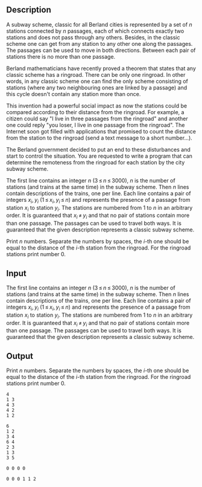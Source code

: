 ## Description

<div><p>A subway scheme, classic for all Berland cities is represented by a set of <span class="tex-span"><i>n</i></span> stations connected by <span class="tex-span"><i>n</i></span> passages, each of which connects exactly two stations and does not pass through any others. Besides, in the classic scheme one can get from any station to any other one along the passages. The passages can be used to move in both directions. Between each pair of stations there is no more than one passage.</p><p>Berland mathematicians have recently proved a theorem that states that any classic scheme has a ringroad. There can be only one ringroad. In other words, in any classic scheme one can find the only scheme consisting of stations (where any two neighbouring ones are linked by a passage) and this cycle doesn't contain any station more than once.</p><p>This invention had a powerful social impact as now the stations could be compared according to their distance from the ringroad. For example, a citizen could say "I live in three passages from the ringroad" and another one could reply "you loser, I live in one passage from the ringroad". The Internet soon got filled with applications that promised to count the distance from the station to the ringroad (send a text message to a short number...).</p><p>The Berland government decided to put an end to these disturbances and start to control the situation. You are requested to write a program that can determine the remoteness from the ringroad for each station by the city subway scheme.</p></div><div class="input-specification"><p>The first line contains an integer <span class="tex-span"><i>n</i></span> (<span class="tex-span">3 ≤ <i>n</i> ≤ 3000</span>), <span class="tex-span"><i>n</i></span> is the number of stations (and trains at the same time) in the subway scheme. Then <span class="tex-span"><i>n</i></span> lines contain descriptions of the trains, one per line. Each line contains a pair of integers <span class="tex-span"><i>x</i><sub class="lower-index"><i>i</i></sub>, <i>y</i><sub class="lower-index"><i>i</i></sub></span> (<span class="tex-span">1 ≤ <i>x</i><sub class="lower-index"><i>i</i></sub>, <i>y</i><sub class="lower-index"><i>i</i></sub> ≤ <i>n</i></span>) and represents the presence of a passage from station <span class="tex-span"><i>x</i><sub class="lower-index"><i>i</i></sub></span> to station <span class="tex-span"><i>y</i><sub class="lower-index"><i>i</i></sub></span>. The stations are numbered from 1 to <span class="tex-span"><i>n</i></span> in an arbitrary order. It is guaranteed that <span class="tex-span"><i>x</i><sub class="lower-index"><i>i</i></sub> ≠ <i>y</i><sub class="lower-index"><i>i</i></sub></span> and that no pair of stations contain more than one passage. The passages can be used to travel both ways. It is guaranteed that the given description represents a classic subway scheme.</p></div><div class="output-specification"><p>Print <span class="tex-span"><i>n</i></span> numbers. Separate the numbers by spaces, the <span class="tex-span"><i>i</i></span>-th one should be equal to the distance of the <span class="tex-span"><i>i</i></span>-th station from the ringroad. For the ringroad stations print number <span class="tex-font-style-tt">0</span>.</p></div>

## Input

<p>The first line contains an integer <span class="tex-span"><i>n</i></span> (<span class="tex-span">3 ≤ <i>n</i> ≤ 3000</span>), <span class="tex-span"><i>n</i></span> is the number of stations (and trains at the same time) in the subway scheme. Then <span class="tex-span"><i>n</i></span> lines contain descriptions of the trains, one per line. Each line contains a pair of integers <span class="tex-span"><i>x</i><sub class="lower-index"><i>i</i></sub>, <i>y</i><sub class="lower-index"><i>i</i></sub></span> (<span class="tex-span">1 ≤ <i>x</i><sub class="lower-index"><i>i</i></sub>, <i>y</i><sub class="lower-index"><i>i</i></sub> ≤ <i>n</i></span>) and represents the presence of a passage from station <span class="tex-span"><i>x</i><sub class="lower-index"><i>i</i></sub></span> to station <span class="tex-span"><i>y</i><sub class="lower-index"><i>i</i></sub></span>. The stations are numbered from 1 to <span class="tex-span"><i>n</i></span> in an arbitrary order. It is guaranteed that <span class="tex-span"><i>x</i><sub class="lower-index"><i>i</i></sub> ≠ <i>y</i><sub class="lower-index"><i>i</i></sub></span> and that no pair of stations contain more than one passage. The passages can be used to travel both ways. It is guaranteed that the given description represents a classic subway scheme.</p>

## Output

<p>Print <span class="tex-span"><i>n</i></span> numbers. Separate the numbers by spaces, the <span class="tex-span"><i>i</i></span>-th one should be equal to the distance of the <span class="tex-span"><i>i</i></span>-th station from the ringroad. For the ringroad stations print number <span class="tex-font-style-tt">0</span>.</p>





```input1
4
1 3
4 3
4 2
1 2

```




```input2
6
1 2
3 4
6 4
2 3
1 3
3 5

```




```output1
0 0 0 0
```




```output2
0 0 0 1 1 2
```



